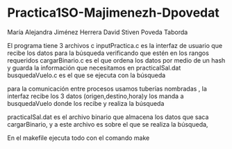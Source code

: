 # Practica1SO-Majimenezh-Dpovedat
María Alejandra Jiménez Herrera
David Stiven Poveda Taborda 

El programa tiene 3 archivos c
inputPractica.c es la interfaz de usuario que recibe los datos para la búsqueda verificando que estén en los rangos requeridos 
cargarBinario.c es el que ordena los datos por medio de un hash y guarda la información que necesitamos en practicaISal.dat 
busquedaVuelo.c es el que se ejecuta con la búsqueda 

para la comunicación entre procesos usamos tuberías nombradas , la interfaz recibe los 3 datos (origen,destino,hora)y los manda a busquedaVuelo donde los recibe y 
realiza la búsqueda 

practicaISal.dat es el archivo binario que almacena los datos que saca cargarBinario, y a este archivo es sobre el que se realiza la búsqueda,

En el makefile ejecuta todo con  el comando make 
